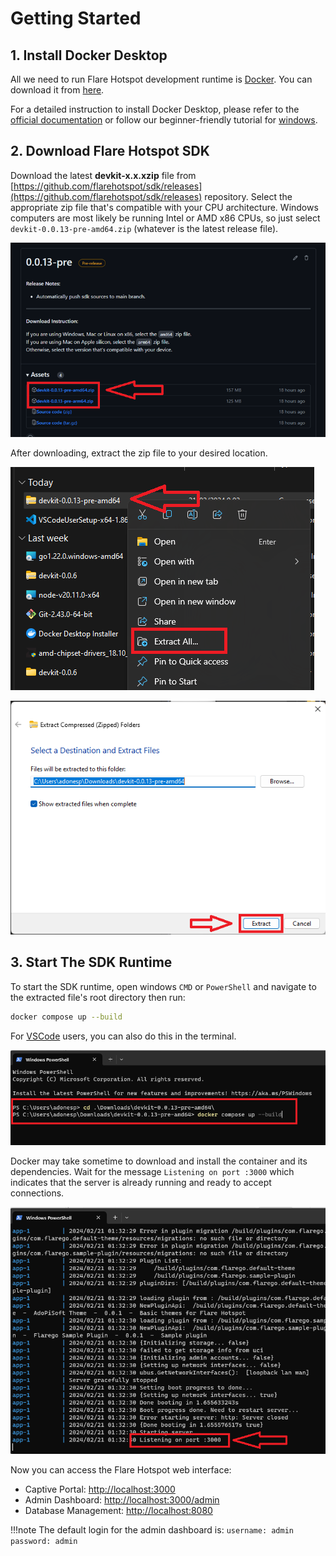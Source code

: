 # Getting Started

## 1. Install Docker Desktop

All we need to run Flare Hotspot development runtime is [Docker](https://www.docker.com/). You can download it from [here](https://www.docker.com/products/docker-desktop).

For a detailed instruction to install Docker Desktop, please refer to the [official documentation](https://docs.docker.com/desktop/) or follow our beginner-friendly tutorial for [windows](./docker-install/windows.md).

## 2. Download Flare Hotspot SDK

Download the latest **devkit-x.x.xzip** file from [https://github.com/flarehotspot/sdk/releases](https://github.com/flarehotspot/sdk/releases) repository. Select the appropriate zip file that's compatible with your CPU architecture. Windows computers are most likely be running Intel or AMD x86 CPUs, so just select `devkit-0.0.13-pre-amd64.zip` (whatever is the latest release file).

![Download Flare Hotspot SDK](./img/01-select-latest-release.png)

After downloading, extract the zip file to your desired location.

![Extract Flare Hotspot Sdk](./img/02-extract-devkit.png)


![Extract Flare Hotspot Sdk](./img/03-extract-devkit.png)

## 3. Start The SDK Runtime

To start the SDK runtime, open windows `CMD` or `PowerShell` and navigate to the extracted file's root directory then run:
```sh
docker compose up --build
```

For [VSCode](https://code.visualstudio.com/) users, you can also do this in the terminal.

![Run docker compose up](./img/04-docker-compose-up.png)

Docker may take sometime to download and install the container and its dependencies. Wait for the message `Listening on port :3000` which indicates that the server is already running and ready to accept connections.

![Server is running](./img/05-server-is-running.png)

Now you can access the Flare Hotspot web interface:

- Captive Portal: [http://localhost:3000](http://localhost:3000)
- Admin Dashboard: [http://localhost:3000/admin](http://localhost:3000/admin)
- Database Management: [http://localhost:8080](http://localhost:8080)

!!!note
    The default login for the admin dashboard is:
    ```
    username: admin
    password: admin
    ```
